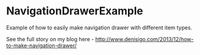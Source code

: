 NavigationDrawerExample
=======================

Example of how to easily make navigation drawer with different item types.

See the full story on my blog here - http://www.denisigo.com/2013/12/how-to-make-navigation-drawer/

